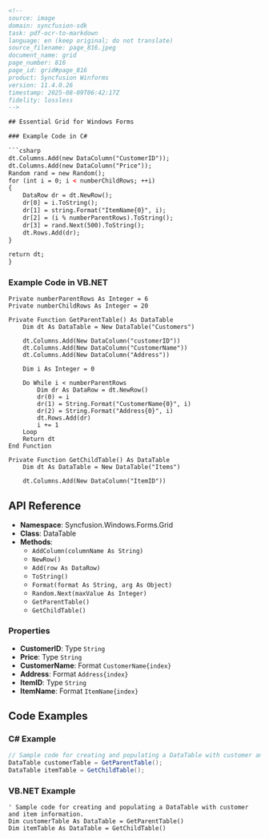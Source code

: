 ```html
<!-- 
source: image
domain: syncfusion-sdk
task: pdf-ocr-to-markdown
language: en (keep original; do not translate)
source_filename: page_816.jpeg
document_name: grid
page_number: 816
page_id: grid#page_816
product: Syncfusion Winforms
version: 11.4.0.26
timestamp: 2025-08-09T06:42:17Z
fidelity: lossless
-->

## Essential Grid for Windows Forms

### Example Code in C#

```csharp
dt.Columns.Add(new DataColumn("CustomerID"));
dt.Columns.Add(new DataColumn("Price"));
Random rand = new Random();
for (int i = 0; i < numberChildRows; ++i)
{
    DataRow dr = dt.NewRow();
    dr[0] = i.ToString();
    dr[1] = string.Format("ItemName{0}", i);
    dr[2] = (i % numberParentRows).ToString();
    dr[3] = rand.Next(500).ToString();
    dt.Rows.Add(dr);
}

return dt;
}
```

### Example Code in VB.NET

```vbnet
Private numberParentRows As Integer = 6
Private numberChildRows As Integer = 20

Private Function GetParentTable() As DataTable
    Dim dt As DataTable = New DataTable("Customers")

    dt.Columns.Add(New DataColumn("customerID"))
    dt.Columns.Add(New DataColumn("CustomerName"))
    dt.Columns.Add(New DataColumn("Address"))

    Dim i As Integer = 0

    Do While i < numberParentRows
        Dim dr As DataRow = dt.NewRow()
        dr(0) = i
        dr(1) = String.Format("CustomerName{0}", i)
        dr(2) = String.Format("Address{0}", i)
        dt.Rows.Add(dr)
        i += 1
    Loop
    Return dt
End Function

Private Function GetChildTable() As DataTable
    Dim dt As DataTable = New DataTable("Items")

    dt.Columns.Add(New DataColumn("ItemID"))
```

## API Reference

- **Namespace**: Syncfusion.Windows.Forms.Grid
- **Class**: DataTable
- **Methods**:
  - `AddColumn(columnName As String)`
  - `NewRow()`
  - `Add(row As DataRow)`
  - `ToString()`
  - `Format(format As String, arg As Object)`
  - `Random.Next(maxValue As Integer)`
  - `GetParentTable()`
  - `GetChildTable()`

### Properties

- **CustomerID**: Type `String`
- **Price**: Type `String`
- **CustomerName**: Format `CustomerName{index}`
- **Address**: Format `Address{index}`
- **ItemID**: Type `String`
- **ItemName**: Format `ItemName{index}`

## Code Examples

### C# Example

```csharp
// Sample code for creating and populating a DataTable with customer and item information.
DataTable customerTable = GetParentTable();
DataTable itemTable = GetChildTable();
```

### VB.NET Example

```vbnet
' Sample code for creating and populating a DataTable with customer and item information.
Dim customerTable As DataTable = GetParentTable()
Dim itemTable As DataTable = GetChildTable()
```

<!-- tags: [grid, table, datarow, datable] keywords: [customerid, price, customername, address, itemname, itemid, datacolumns, datamethods] -->
```